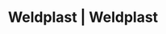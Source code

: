 ---
Filename: "eshop-products-variant247"
Link: "file:/Users/vinayakpatel/Downloads/www.weldplast.cz/eshop_products_compare/add/eshop-products-variant247"
product_name: "null"
product_id: "null"
title: "Weldplast | Weldplast"
product_desc: ""
product_specs: ""
product_downloads: ""
href: ""
p_desc_2: ""
accessories: ""
similar_products: ""
---